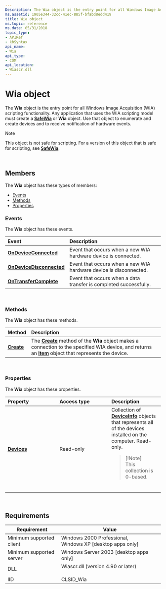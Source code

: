 ```yaml
---
Description: The Wia object is the entry point for all Windows Image Acquisition (WIA) scripting functionality.
ms.assetid: 1905e344-32cc-41ec-885f-bfabd8edd419
title: Wia object
ms.topic: reference
ms.date: 05/31/2018
topic_type: 
- APIRef
- kbSyntax
api_name: 
- Wia
api_type: 
- COM
api_location: 
- Wiascr.dll
---
```


# Wia object

The **Wia** object is the entry point for all Windows Image Acquisition (WIA) scripting functionality. Any application that uses the WIA scripting model must create a [**SafeWia**](-wia-safewia.md) or **Wia** object. Use that object to enumerate and create devices and to receive notification of hardware events.

> [!Note]  
> This object is not safe for scripting. For a version of this object that is safe for scripting, see [**SafeWia**](-wia-safewia.md).

 

## Members

The **Wia** object has these types of members:

-   [Events](#events)
-   [Methods](#methods)
-   [Properties](#properties)

### Events

The **Wia** object has these events.



| Event                                                                 | Description                                                                  |
|:----------------------------------------------------------------------|:-----------------------------------------------------------------------------|
| [**OnDeviceConnected**](-wia--iwiaevents-ondeviceconnected.md)       | Event that occurs when a new WIA hardware device is connected.<br/>    |
| [**OnDeviceDisconnected**](-wia--iwiaevents-ondevicedisconnected.md) | Event that occurs when a new WIA hardware device is disconnected.<br/> |
| [**OnTransferComplete**](-wia--iwiaevents-ontransfercomplete.md)     | Event that occurs when a data transfer is completed successfully.<br/> |



 

### Methods

The **Wia** object has these methods.



| Method                             | Description                                                                                                                                                                                                |
|:-----------------------------------|:-----------------------------------------------------------------------------------------------------------------------------------------------------------------------------------------------------------|
| [**Create**](-wia-iwia-create.md) | The [**Create**](-wia-iwia-create.md) method of the **Wia** object makes a connection to the specified WIA device, and returns an [**Item**](-wia-item.md) object that represents the device.<br/> |



 

### Properties

The **Wia** object has these properties.



<table>
<colgroup>
<col style="width: 33%" />
<col style="width: 33%" />
<col style="width: 33%" />
</colgroup>
<thead>
<tr class="header">
<th style="text-align: left;">Property</th>
<th style="text-align: left;">Access type</th>
<th style="text-align: left;">Description</th>
</tr>
</thead>
<tbody>
<tr class="odd">
<td style="text-align: left;"><a href="-wia-iwia-devices.md"><strong>Devices</strong></a><br/></td>
<td style="text-align: left;">Read-only<br/></td>
<td style="text-align: left;">Collection of <a href="-wia-deviceinfo.md"><strong>DeviceInfo</strong></a> objects that represents all of the devices installed on the computer. Read-only. <br/>
<blockquote>
[!Note]<br />
This collection is 0-based.
</blockquote>
<br/></td>
</tr>
</tbody>
</table>



 

## Requirements



| Requirement | Value |
|-------------------------------------|---------------------------------------------------------------------------------------------------------------|
| Minimum supported client<br/> | Windows 2000 Professional, Windows XP \[desktop apps only\]<br/>                                        |
| Minimum supported server<br/> | Windows Server 2003 \[desktop apps only\]<br/>                                                          |
| DLL<br/>                      | <dl> <dt>Wiascr.dll (version 4.90 or later)</dt> </dl> |
| IID<br/>                      | CLSID\_Wia<br/>                                                                                         |



 

 




